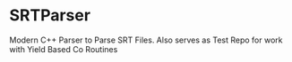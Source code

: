 # SRTParser
Modern C++ Parser to Parse SRT Files. Also serves as Test Repo for work with Yield Based Co Routines
